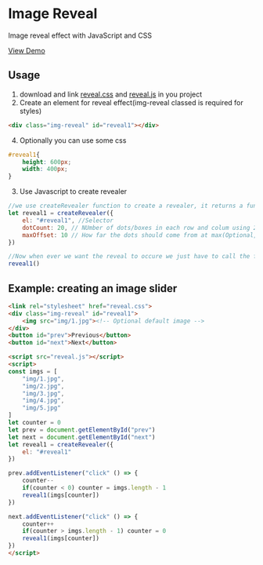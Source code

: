 # Image Reveal
Image reveal effect with JavaScript and CSS

[View Demo](https://github.com/0shuvo0/img-reveal/blob/main/preview.mp4?raw=true)

## Usage
1. download and link [reveal.css](https://github.com/0shuvo0/img-reveal/blob/main/reveal.css) and [reveal.js](https://github.com/0shuvo0/img-reveal/blob/main/reveal.js) in you project
2. Create an element for reveal effect(img-reveal classed is required for styles)
```html
<div class="img-reveal" id="reveal1"></div>
```
4. Optionally you can use some css
```css
#reveal1{
    height: 600px;
    width: 400px;
}
```
3. Use Javascript to create revealer
```js
//we use createRevealer function to create a revealer, it returns a function so we are capturing it in a variable.
let reveal1 = createRevealer({
    el: "#reveal1", //Selector
    dotCount: 20, // NUmber of dots/boxes in each row and colum using 20 will give 20 * 20 = 400 boxes(Optional, default: 10)
    maxOffset: 10 // How far the dots should come from at max(Optional, default: 100)
})

//Now when ever we want the reveal to occure we just have to call the function
reveal1()
```



## Example: creating an image slider
```html
<link rel="stylesheet" href="reveal.css">
<div class="img-reveal" id="reveal1">
    <img src="img/1.jpg"><!-- Optional default image -->
</div>
<button id="prev">Previous</button>
<button id="next">Next</button>

<script src="reveal.js"></script>
<script>
const imgs = [
    "img/1.jpg",
    "img/2.jpg",
    "img/3.jpg",
    "img/4.jpg",
    "img/5.jpg"
]
let counter = 0
let prev = document.getElementById("prev")
let next = document.getElementById("next")
let reveal1 = createRevealer({
    el: "#reveal1"
})

prev.addEventListener("click" () => {
    counter--
    if(counter < 0) counter = imgs.length - 1
    reveal1(imgs[counter])
})

next.addEventListener("click" () => {
    counter++
    if(counter > imgs.length - 1) counter = 0
    reveal1(imgs[counter])
})
</script>
```